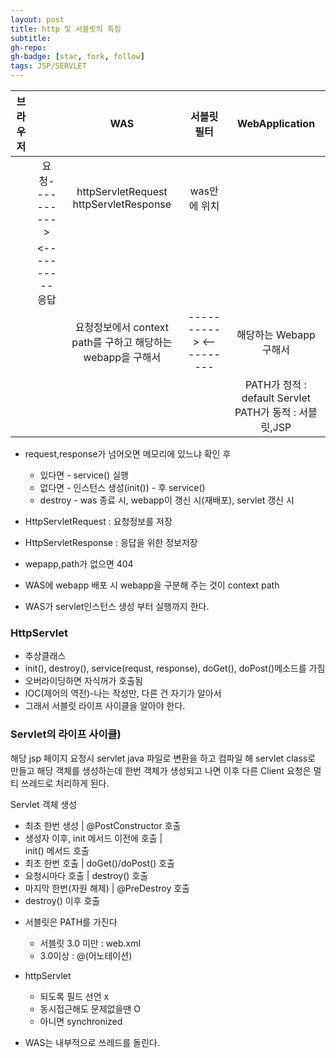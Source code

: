 ```yaml
---
layout: post
title: http 및 서블릿의 특징
subtitle: 
gh-repo: 
gh-badge: [star, fork, follow]
tags: JSP/SERVLET
---
```


| 브라우저 |    | WAS |서블릿필터|WebApplication| 
| :----------: | :---------:| :----------: | :----------: |  :----------: | 
| | 요청---------->| httpServletRequest  httpServletResponse|was안에 위치||
| |  <----------응답  |             ||
| |   |요청정보에서 context path를 구하고  해당하는 webapp을 구해서|---------->  <----------|해당하는 Webapp 구해서|
|            |   |              ||PATH가 정적 : default Servlet  PATH가 동적 : 서블릿,JSP|

* request,response가 넘어오면 메모리에 있느냐 확인 후
    - 있다면 - service() 실행 
    - 없다면 - 인스턴스 생성(init()) - 후 service()
    - destroy - was 종료 시, webapp이 갱신 시(재배포), servlet 갱신 시

* HttpServletRequest : 요청정보를 저장

* HttpServletResponse : 응답을 위한 정보저장 

* wepapp,path가 없으면 404
* WAS에 webapp 배포 시 webapp을 구분해 주는 것이 context path

* WAS가 servlet인스턴스 생성 부터 실행까지 한다.

### HttpServlet
 - 추상클래스 
 - init(), destroy(), service(requst, response), doGet(), doPost()메소드를 가짐 
 - 오버라이딩하면 자식꺼가 호출됨
 - IOC(제어의 역전)-나는 작성만, 다른 건 자기가 알아서 
 - 그래서 서블릿 라이프 사이클을 알아야 한다.

 ### Servlet의 라이프 사이클)
 
 해당 jsp 페이지 요청시 servlet java 파일로 변환을 하고 컴파일 해 servlet class로 만들고 해당 객체를 생성하는데
한번 객체가 생성되고 나면 이후 다른 Client 요청은 멀티 쓰레드로 처리하게 된다.

Servlet 객체 생성         
- 최초 한번 생성
    |
@PostConstructor 호출 
- 생성자 이후, init 메서드 이전에 호출
    |  
init() 메서드 호출         
- 최초 한번 호출
    |
doGet()/doPost() 호출   
- 요청시마다 호출
    |
destroy() 호출             
- 마지막 한번(자원 해제)
    |
@PreDestroy 호출      
- destroy() 이후 호출

* 서블릿은 PATH를 가진다 
    - 서블릿 3.0 미만 : web.xml
    - 3.0이상 : @(어노테이션) 
* httpServlet 
    - 되도록 필드 선언 x
    - 동시접근해도 문제없을땐 O
    - 아니면 synchronized

* WAS는 내부적으로 쓰레드를 돌린다.


